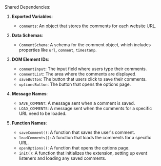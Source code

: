 Shared Dependencies:

1. **Exported Variables**: 
   - `comments`: An object that stores the comments for each website URL.

2. **Data Schemas**: 
   - `CommentSchema`: A schema for the comment object, which includes properties like `url`, `comment`, `timestamp`.

3. **DOM Element IDs**: 
   - `commentInput`: The input field where users type their comments.
   - `commentList`: The area where the comments are displayed.
   - `saveButton`: The button that users click to save their comments.
   - `optionsButton`: The button that opens the options page.

4. **Message Names**: 
   - `SAVE_COMMENT`: A message sent when a comment is saved.
   - `LOAD_COMMENTS`: A message sent when the comments for a specific URL need to be loaded.

5. **Function Names**: 
   - `saveComment()`: A function that saves the user's comment.
   - `loadComments()`: A function that loads the comments for a specific URL.
   - `openOptions()`: A function that opens the options page.
   - `init()`: A function that initializes the extension, setting up event listeners and loading any saved comments.